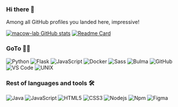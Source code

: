 ### Hi there 👋


Among all GitHub profiles you landed here, impressive!

[![macow-lab GitHub stats](https://github-readme-stats.vercel.app/api?username=macow-lab)](https://github.com/anuraghazra/github-readme-stats)
[![Readme Card](https://github-readme-stats.vercel.app/api/pin/?username=macow-lab&repo=spotiscout)](https://github.com/macow-lab/spotiscout)

### GoTo 🏃🏽 
![Python](http://img.shields.io/badge/-Python-3776AB?style=flat-square&logo=python&logoColor=ffffff)
![Flask](http://img.shields.io/badge/-flask-3776AB?style=flat-square&logo=flask&logoColor=ffffff)
![JavaScript](https://img.shields.io/badge/-jinja-%23F7DF1C?style=flat-square&logo=jinja&logoColor=000000&labelColor=%23F7DF1C&color=%23FFCE5A)
![Docker](https://img.shields.io/badge/-docker-%23F7DF1C?style=flat-square&logo=docker&logoColor=000000&labelColor=%23F7DF1C&color=%23FFCE5A)
![Sass](https://img.shields.io/badge/-Sass-%23CC6699?style=flat-square&logo=sass&logoColor=ffffff)
![Bulma](https://img.shields.io/badge/-Bulma-563D7C?style=flat-square&logo=Bulma)
![GitHub](https://img.shields.io/badge/-GitHub-181717?style=flat-square&logo=github)
![VS Code](http://img.shields.io/badge/-VS%20Code-007ACC?style=flat-square&logo=visual-studio-code&logoColor=ffffff)
![UNIX](http://img.shields.io/badge/-UNIX-0078D6?style=flat-square&logo=osx&logoColor=ffffff)

### Rest of languages and tools 🛠 

![Java](http://img.shields.io/badge/-Java-5B4638?style=flat-square&logo=java&logoColor=ffffff)
![JavaScript](https://img.shields.io/badge/-JavaScript-%23F7DF1C?style=flat-square&logo=javascript&logoColor=000000&labelColor=%23F7DF1C&color=%23FFCE5A)
![HTML5](https://img.shields.io/badge/-HTML5-%23E44D27?style=flat-square&logo=html5&logoColor=ffffff)
![CSS3](https://img.shields.io/badge/-CSS3-%231572B6?style=flat-square&logo=css3)
![Nodejs](https://img.shields.io/badge/-Nodejs-339933?style=flat-square&logo=Node.js&logoColor=ffffff)
![Npm](https://img.shields.io/badge/-npm-CB3837?style=flat-square&logo=npm)
![Figma](https://img.shields.io/badge/-figma-0000ff?style=flat-square&logo=figma)

<br/>

